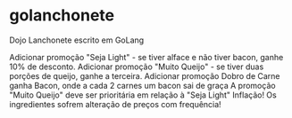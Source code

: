 # golanchonete
Dojo Lanchonete escrito em GoLang

Adicionar promoção "Seja Light" - se tiver alface e não tiver bacon, ganhe 10% de desconto.
Adicionar promoção "Muito Queijo" - se tiver duas porções de queijo, ganhe a terceira.
Adicionar promoção Dobro de Carne ganha Bacon, onde a cada 2 carnes um bacon sai de graça
A promoção "Muito Queijo" deve ser prioritária em relação à "Seja Light"
Inflação! Os ingredientes sofrem alteração de preços com frequência!
